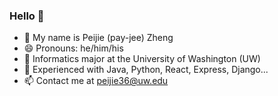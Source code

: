 ### Hello 👋

- 🔭 My name is Peijie (pay-jee) Zheng
- 😄 Pronouns: he/him/his
- 🌱 Informatics major at the University of Washington (UW)
- 👯 Experienced with Java, Python, React, Express, Django...
- 📫 Contact me at peijie36@uw.edu

<!--
**peijie36/peijie36** is a ✨ _special_ ✨ repository because its `README.md` (this file) appears on your GitHub profile.

Here are some ideas to get you started:




- 🤔 I’m looking for help with ...
- 💬 Ask me about ...
- ⚡ Fun fact: ...
-->

